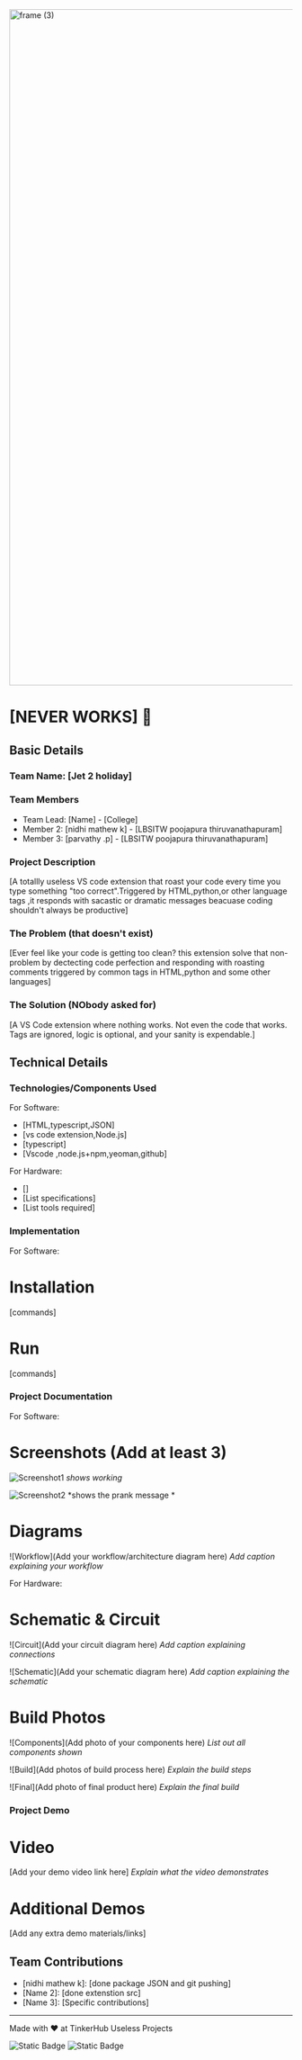 <img width="3188" height="1202" alt="frame (3)" src="https://github.com/user-attachments/assets/517ad8e9-ad22-457d-9538-a9e62d137cd7" />


# [NEVER WORKS] 🎯


## Basic Details
### Team Name: [Jet 2 holiday]


### Team Members
- Team Lead: [Name] - [College]
- Member 2: [nidhi mathew k] - [LBSITW poojapura thiruvanathapuram]
- Member 3: [parvathy .p] - [LBSITW poojapura thiruvanathapuram]

### Project Description
[A totallly useless VS code extension that roast your code every time you type something "too correct".Triggered by HTML,python,or other language tags ,it responds with sacastic or dramatic messages beacuase coding shouldn't always be productive]

### The Problem (that doesn't exist)
[Ever feel like your code is getting too clean? this extension solve that non-problem by dectecting code perfection and responding with roasting comments triggered by common tags in HTML,python and some other languages]

### The Solution (NObody asked for)
[A VS Code extension where nothing works. Not even the code that works. Tags are ignored, logic is optional, and your sanity is expendable.]


## Technical Details
### Technologies/Components Used
For Software:
- [HTML,typescript,JSON]
- [vs code extension,Node.js]
- [typescript]
- [Vscode ,node.js+npm,yeoman,github]

For Hardware:
- []
- [List specifications]
- [List tools required]

### Implementation
For Software:
# Installation
[commands]

# Run
[commands]

### Project Documentation
For Software:

# Screenshots (Add at least 3)
![Screenshot1](https://postimg.cc/JyB6J4xL)
*shows working*

![Screenshot2](https://postimg.cc/Z91Ph8rk)
*shows the prank message *

# Diagrams
![Workflow](Add your workflow/architecture diagram here)
*Add caption explaining your workflow*

For Hardware:

# Schematic & Circuit
![Circuit](Add your circuit diagram here)
*Add caption explaining connections*

![Schematic](Add your schematic diagram here)
*Add caption explaining the schematic*

# Build Photos
![Components](Add photo of your components here)
*List out all components shown*

![Build](Add photos of build process here)
*Explain the build steps*

![Final](Add photo of final product here)
*Explain the final build*

### Project Demo
# Video
[Add your demo video link here]
*Explain what the video demonstrates*

# Additional Demos
[Add any extra demo materials/links]

## Team Contributions
- [nidhi mathew k]: [done package JSON and git pushing]
- [Name 2]: [done extenstion src]
- [Name 3]: [Specific contributions]

---
Made with ❤️ at TinkerHub Useless Projects 

![Static Badge](https://img.shields.io/badge/TinkerHub-24?color=%23000000&link=https%3A%2F%2Fwww.tinkerhub.org%2F)
![Static Badge](https://img.shields.io/badge/UselessProjects--25-25?link=https%3A%2F%2Fwww.tinkerhub.org%2Fevents%2FQ2Q1TQKX6Q%2FUseless%2520Projects)




